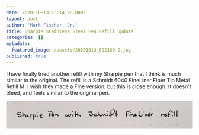 ```yaml
---
date: 2020-10-13T13:14:26.000Z
layout: post
author: 'Mark Fischer, Jr.'
title: Sharpie Stainless Steel Pen Refill Update
categories: []
metadata:
  featured_image: /assets/20201013_092330-2.jpg
published: true
---
```


I have finally tried another refill with my Sharpie pen that I think is much similar to the original. The refill is a Schmidt 6040 FineLiner Fiber Tip Metal Refill M. I wish they made a Fine version, but this is close enough. It doesn't bleed, and feels similar to the original pen.

![](/assets/20201013_092330-2.jpg)
